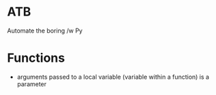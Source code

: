 # ATB
Automate the boring /w Py

# Functions
- arguments passed to a local variable (variable within a function) is a parameter
